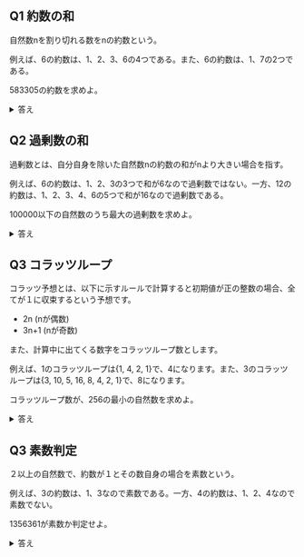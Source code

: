 ## Q1 約数の和

自然数nを割り切れる数をnの約数という。

例えば、6の約数は、1、2、3、6の4つである。また、6の約数は、1、7の2つである。

583305の約数を求めよ。

<details>
<summary>答え</summary>
1, 3, 5, 15, 37, 111, 185, 555, 1051, 3153, 5255, 15765, 38887, 116661, 194435, 583305
</details>


## Q2 過剰数の和

過剰数とは、自分自身を除いた自然数nの約数の和がnより大きい場合を指す。

例えば、6の約数は、1、2、3の3つで和が6なので過剰数ではない。一方、12の約数は、1、2、3、4、6の5つで和が16なので過剰数である。

100000以下の自然数のうち最大の過剰数を求めよ。

<details>
<summary>答え</summary>
100000
</details>

## Q3 コラッツループ

コラッツ予想とは、以下に示すルールで計算すると初期値が正の整数の場合、全てが１に収束するという予想です。

- 2n (nが偶数)
- 3n+1 (nが奇数) 

また、計算中に出てくる数字をコラッツループ数とします。

例えば、1のコラッツループは{1, 4, 2, 1}で、4になります。また、3のコラッツループは{3, 10, 5, 16, 8, 4, 2, 1}で、8になります。

コラッツループ数が、256の最小の自然数を求めよ。

<details>
<summary>答え</summary>
20830
</details>

## Q3 素数判定

２以上の自然数で、約数が１とその数自身の場合を素数という。

例えば、3の約数は、1、3なので素数である。一方、4の約数は、1、2、4なので素数でない。

1356361が素数か判定せよ。

<details>
<summary>答え</summary>
素数ではない。1356361 = 859 * 1579である。
</details>